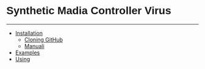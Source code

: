 <h1 style="font-family: sans-serif;">Synthetic Madia Controller Virus</h1>
<hr>
<ul>
	<li><a href="">Installation</a>
		<ul>
			<li><a href="">Cloning GitHub</a></li>
			<li><a href="">Manuali</a></li>
		</ul>
	</li>
	<li><a href="">Examples</a></li>
	<li><a href="">Using</a></li>
</ul>